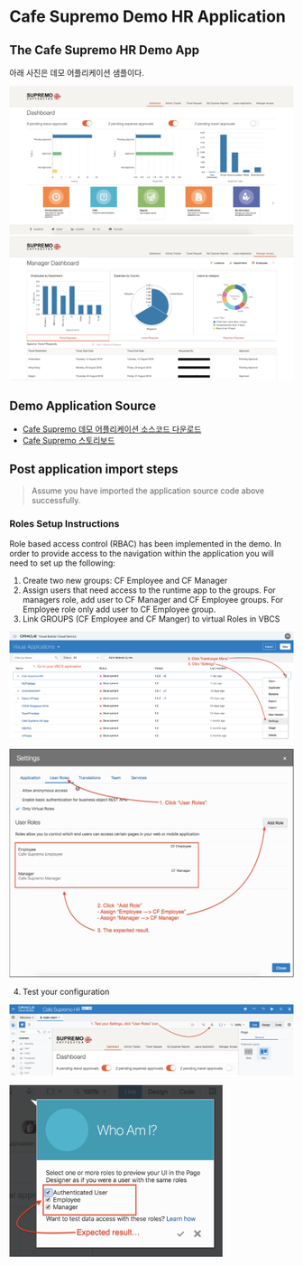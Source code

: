 # Cafe Supremo Demo HR Application

## The Cafe Supremo HR Demo App
아래 사진은 데모 어플리케이션 샘플이다.

![](resources/images/cf/dashboard.png) ![](resources/images/cf/manager.png)

## Demo Application Source
+ [Cafe Supremo 데모 어플리케이션 소스코드 다운로드](resources/materials/Cafe-Supremo-HR.zip)
+ [Cafe Supremo 스토리보드](resources/materials/Cafe-Supremo-VBCS-StoryBoard-Extension-v1.pdf)

## Post application import steps

> Assume you have imported the application source code above successfully.

### Roles Setup Instructions

Role based access control (RBAC) has been implemented in the demo. In order to provide access to the navigation within the application you will need to set up the following:

1. Create two new groups: CF Employee and CF Manager
2. Assign users that need access to the runtime app to the groups. For managers role, add user to CF Manager and CF Employee groups. For Employee role only add user to CF Employee group.
3. Link GROUPS (CF Employee and CF Manger) to virtual Roles in VBCS

![](resources/images/Roles-4.png)

![](resources/images/Roles-5.png)

4. Test your configuration

![](resources/images/Roles-6.png)

<img src="resources/images/Roles-7.png" width="75%"/>

